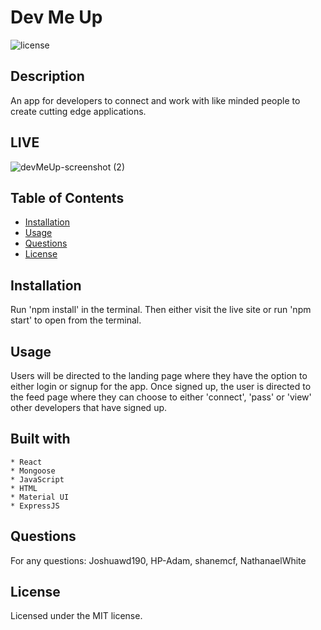 # Dev Me Up

![license](https://img.shields.io/badge/license-MIT-green)

## Description

An app for developers to connect and work with like minded people to create cutting edge applications.

## LIVE

![devMeUp-screenshot (2)](https://user-images.githubusercontent.com/77940998/130541460-652fe21c-105c-4d7d-8c0e-a89fc498cb46.PNG)



## Table of Contents

- [Installation](#installation)
- [Usage](#installation)
- [Questions](#questions)
- [License](#license)

## Installation

Run 'npm install' in the terminal. Then either visit the live site or run 'npm start' to open from the terminal.

## Usage

Users will be directed to the landing page where they have the option to either login or signup for the app. Once signed up, the user is directed to the feed page where they can choose to either 'connect', 'pass' or 'view' other developers that have signed up.

## Built with

    * React
    * Mongoose
    * JavaScript
    * HTML
    * Material UI
    * ExpressJS

## Questions

For any questions: Joshuawd190, HP-Adam, shanemcf, NathanaelWhite

## License

Licensed under the MIT license.
